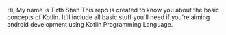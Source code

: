 Hi, My name is Tirth Shah
This repo is created to know you about the basic concepts of Kotlin.
It'll include all basic stuff you'll need if you're aiming android development using Kotlin Programming Language.
